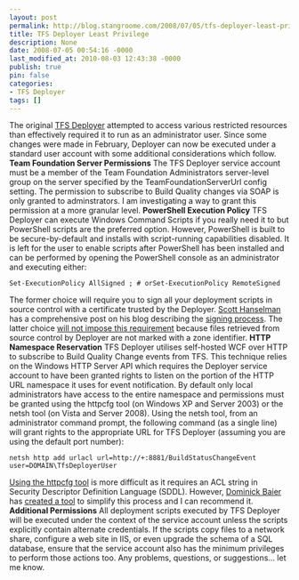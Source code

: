 ```yaml
---
layout: post
permalink: http://blog.stangroome.com/2008/07/05/tfs-deployer-least-privilege/
title: TFS Deployer Least Privilege
description: None
date: 2008-07-05 00:54:16 -0000
last_modified_at: 2010-08-03 12:43:38 -0000
publish: true
pin: false
categories:
- TFS Deployer
tags: []
---
```

The original [TFS Deployer](http://www.codeplex.com/tfsdeployer) attempted to access various restricted resources than effectively required it to run as an administrator user. Since some changes were made in February, Deployer can now be executed under a standard user account with some additional considerations which follow. **Team Foundation Server Permissions** The TFS Deployer service account must be a member of the Team Foundation Administrators server-level group on the server specified by the TeamFoundationServerUrl config setting. The permission to subscribe to Build Quality changes via SOAP is only granted to adminstrators. I am investigating a way to grant this permission at a more granular level. **PowerShell Execution Policy** TFS Deployer can execute Windows Command Scripts if you really need it to but PowerShell scripts are the preferred option. However, PowerShell is built to be secure-by-default and installs with script-running capabilities disabled. It is left for the user to enable scripts after PowerShell has been installed and can be performed by opening the PowerShell console as an administrator and executing either:
  
    Set-ExecutionPolicy AllSigned ; # orSet-ExecutionPolicy RemoteSigned

The former choice will require you to sign all your deployment scripts in source control with a certificate trusted by the Deployer. [Scott Hanselman](http://www.hanselman.com/blog/) has a comprehensive post on his blog describing the [signing process](http://www.hanselman.com/blog/SigningPowerShellScripts.aspx). The latter choice [will not impose this requirement](http://blogs.msdn.com/powershell/archive/2007/03/07/how-does-the-remotesigned-execution-policy-work.aspx) because files retrieved from source control by Deployer are not marked with a zone identifier. **HTTP Namespace Reservation** TFS Deployer utilises self-hosted WCF over HTTP to subscribe to Build Quality Change events from TFS. This technique relies on the Windows HTTP Server API which requires the Deployer service account to have been granted rights to listen on the portion of the HTTP URL namespace it uses for event notification. By default only local administrators have access to the entire namespace and permissions must be granted using the httpcfg tool (on Windows XP and Server 2003) or the netsh tool (on Vista and Server 2008). Using the netsh tool, from an administrator command prompt, the following command (as a single line) will grant rights to the appropriate URL for TFS Deployer (assuming you are using the default port number):
  
    netsh http add urlacl url=http://+:8881/BuildStatusChangeEvent user=DOMAIN\TfsDeployerUser

[Using the httpcfg tool](http://msdn.microsoft.com/en-us/library/ms733768.aspx) is more difficult as it requires an ACL string in Security Descriptor Definition Language (SDDL). However, [Dominick Baier](http://www.leastprivilege.com/) has [created a tool](http://www.leastprivilege.com/URIACLsAndWCFRevisited.aspx) to simplify this process and I can recommend it. **Additional Permissions** All deployment scripts executed by TFS Deployer will be executed under the context of the service account unless the scripts explicitly contain alternate credentials. If the scripts copy files to a network share, configure a web site in IIS, or even upgrade the schema of a SQL database, ensure that the service account also has the minimum privileges to perform those actions too. Any problems, questions, or suggestions... let me know.
